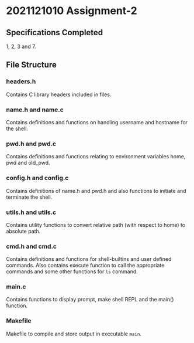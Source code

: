 # 2021121010 Assignment-2

## Specifications Completed
1, 2, 3 and 7.

## File Structure

### headers.h
Contains C library headers included in files.

### name.h and name.c
Contains definitions and functions on handling username and hostname for the shell.

### pwd.h and pwd.c
Contains definitions and functions relating to environment variables home, pwd and old_pwd.

### config.h and config.c
Contains definitions of name.h and pwd.h and also functions to initiate and terminate the shell.

### utils.h and utils.c
Contains utility functions to convert relative path (with respect to home) to absolute path.

### cmd.h and cmd.c
Contains definitions and functions for shell-builtins and user defined commands. Also contains execute function to call the appropriate commands and some other functions for `ls` command.

### main.c
Contains functions to display prompt, make shell REPL and the main() function.

### Makefile
Makefile to compile and store output in executable `main`.